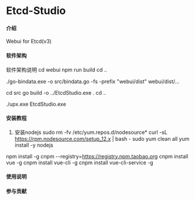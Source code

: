 # Etcd-Studio

#### 介绍
Webui for Etcd(v3)

#### 软件架构
软件架构说明
cd webui
npm run build
cd ..

./go-bindata.exe -o src/bindata.go -fs -prefix "webui/dist" webui/dist/...

cd src
go build -o ../EtcdStudio.exe . 
cd ..

./upx.exe EtcdStudio.exe


#### 安装教程

1. 安装nodejs
sudo rm -fv /etc/yum.repos.d/nodesource*
curl -sL https://rpm.nodesource.com/setup_12.x | bash -
sudo yum clean all
yum install -y nodejs

npm install -g cnpm --registry=https://registry.npm.taobao.org
cnpm install vue -g
cnpm install vue-cli -g
cnpm install vue-cli-service -g

#### 使用说明

#### 参与贡献

